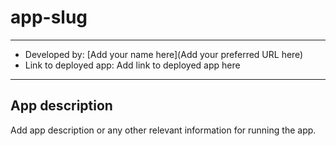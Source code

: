 # app-slug

---

- Developed by: [Add your name here](Add your preferred URL here)
- Link to deployed app: Add link to deployed app here

---

## App description

Add app description or any other relevant information for running the app.